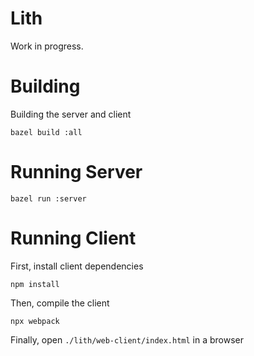 Lith
====

Work in progress.

# Building

Building the server and client

```
bazel build :all
```

# Running Server

```
bazel run :server
```

# Running Client

First, install client dependencies

```
npm install
```

Then, compile the client

```
npx webpack
```

Finally, open `./lith/web-client/index.html` in a browser